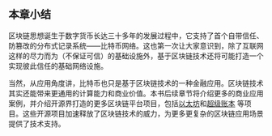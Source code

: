 ## 本章小结

区块链思想诞生于数字货币长达三十多年的发展过程中，它支持了首个自带信任、防篡改的分布式记录系统——比特币网络。这也第一次让大家意识到，除了互联网这样的尽力而为（不保证可信）的基础设施外，基于区块链技术还将可能打造一个实现彼此信任的基础网络设施。

当然，从应用角度讲，比特币也只是基于区块链技术的一种金融应用。区块链技术其实还能带来更通用的计算能力和商业价值。本书后续章节将介绍更多的商业应用案例，并介绍开源界打造的更多区块链平台项目，包括[以太坊](https://www.ethereum.org/)和[超级账本](https://hyperledger.org) 等项目。这些开源项目加速释放了区块链技术的威力，为更多更复杂的区块链应用场景提供了技术支持。
